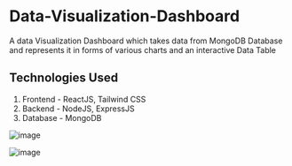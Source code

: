 # Data-Visualization-Dashboard
A data Visualization Dashboard which takes data from MongoDB Database and represents it in forms of various charts and an interactive Data Table

## Technologies Used
1. Frontend - ReactJS, Tailwind CSS
2. Backend - NodeJS, ExpressJS
3. Database - MongoDB

![image](https://github.com/Madddynaks/Data-Visualization-Dashboard/assets/107129255/000d8dad-a361-4fda-8bf5-98ac4585e48b)

![image](https://github.com/Madddynaks/Data-Visualization-Dashboard/assets/107129255/6bc85273-2d3a-492d-9a33-24bc526d70e9)

